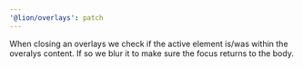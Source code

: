 ```yaml
---
'@lion/overlays': patch
---
```


When closing an overlays we check if the active element is/was within the overalys content. If so we blur it to make sure the focus returns to the body.

